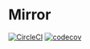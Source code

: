 # Mirror

[![CircleCI](https://circleci.com/gh/marpio/mirror.svg?style=svg)](https://circleci.com/gh/marpio/mirror) [![codecov](https://codecov.io/gh/marpio/mirror/branch/master/graph/badge.svg)](https://codecov.io/gh/marpio/mirror)

